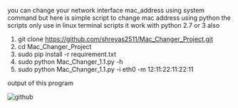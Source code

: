
you can change your network interface mac_address using system command 
but here is simple script to change mac address using python the scripts only 
use in linux terminal scripts it work with python 2.7 or 3 also 

1)  git clone  https://github.com/shreyas2511/Mac_Changer_Project.git
2)  cd Mac_Changer_Project
3)  sudo pip install -r requirement.txt
4)  sudo python Mac_Changer_1.1.py -h
5)  sudo python Mac_Changer_1.1.py -i eth0 -m 12:11:22:11:22:11


output of this program 

![github](https://user-images.githubusercontent.com/68802737/130044861-ac0a214a-3991-41af-97a8-9d4198c083a3.png)

